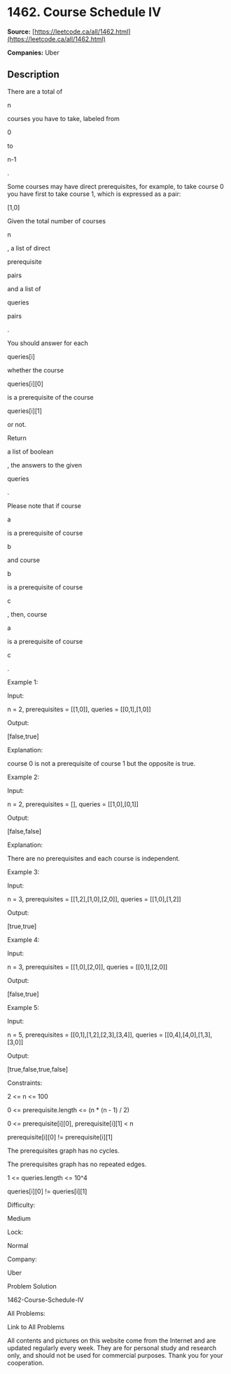 # 1462. Course Schedule IV

**Source:** [https://leetcode.ca/all/1462.html](https://leetcode.ca/all/1462.html)

**Companies:** Uber

## Description

There are a total of

n

courses you have to take, labeled from

0

to

n-1

.

Some courses may have direct prerequisites, for example, to take course 0 you have
                first to take course 1, which is expressed as a pair:

[1,0]

Given the total number of courses

n

, a list of direct

prerequisite

pairs

and a list of

queries

pairs

.

You should answer for each

queries[i]

whether the course

queries[i][0]

is a prerequisite of the course

queries[i][1]

or not.

Return

a list of boolean

, the answers to the given

queries

.

Please note that if course

a

is a prerequisite of course

b

and course

b

is a prerequisite of course

c

, then, course

a

is a prerequisite of course

c

.

Example 1:

Input:

n = 2, prerequisites = [[1,0]], queries = [[0,1],[1,0]]

Output:

[false,true]

Explanation:

course 0 is not a prerequisite of course 1 but the opposite is true.

Example 2:

Input:

n = 2, prerequisites = [], queries = [[1,0],[0,1]]

Output:

[false,false]

Explanation:

There are no prerequisites and each course is independent.

Example 3:

Input:

n = 3, prerequisites = [[1,2],[1,0],[2,0]], queries = [[1,0],[1,2]]

Output:

[true,true]

Example 4:

Input:

n = 3, prerequisites = [[1,0],[2,0]], queries = [[0,1],[2,0]]

Output:

[false,true]

Example 5:

Input:

n = 5, prerequisites = [[0,1],[1,2],[2,3],[3,4]], queries = [[0,4],[4,0],[1,3],[3,0]]

Output:

[true,false,true,false]

Constraints:

2 <= n <= 100

0 <= prerequisite.length <= (n * (n - 1) / 2)

0 <= prerequisite[i][0], prerequisite[i][1] < n

prerequisite[i][0] != prerequisite[i][1]

The prerequisites graph has no cycles.

The prerequisites graph has no repeated edges.

1 <= queries.length <= 10^4

queries[i][0] != queries[i][1]

Difficulty:

Medium

Lock:

Normal

Company:

Uber

Problem Solution

1462-Course-Schedule-IV

All Problems:

Link to All Problems

All contents and pictures on this website come from the Internet and are updated regularly every week. They are for personal study and research only, and should not be used for commercial purposes. Thank you for your cooperation.

